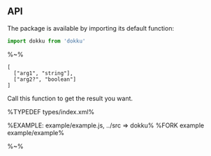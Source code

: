 ## API

The package is available by importing its default function:

```js
import dokku from 'dokku'
```

%~%

```## dokku
[
  ["arg1", "string"],
  ["arg2?", "boolean"]
]
```

Call this function to get the result you want.

%TYPEDEF types/index.xml%

%EXAMPLE: example/example.js, ../src => dokku%
%FORK example example/example%

%~%